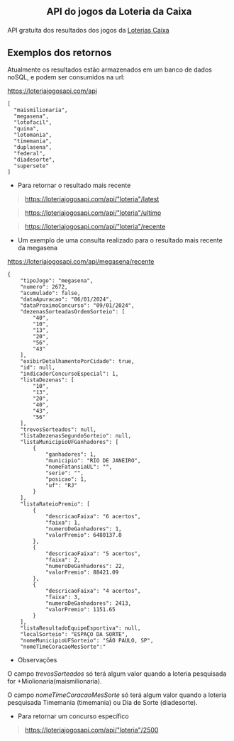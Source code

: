 ## <p align="center"><b>API do jogos da Loteria da Caixa</b></p>
API gratuíta dos resultados dos jogos da [Loterias Caixa](https://loterias.caixa.gov.br/Paginas/default.aspx)

## Exemplos dos retornos
Atualmente os resultados estão armazenados em um banco de dados noSQL, e podem ser consumidos na url:

https://loteriajogosapi.com/api
```
[
  "maismilionaria",
  "megasena",
  "lotofacil",
  "quina",
  "lotomania",
  "timemania",
  "duplasena",
  "federal",
  "diadesorte",
  "supersete"
]
```
- Para retornar o resultado mais recente
>  https://loteriajogosapi.com/api/"loteria"/latest

>  https://loteriajogosapi.com/api/"loteria"/ultimo

>  https://loteriajogosapi.com/api/"loteria"/recente

- Um exemplo de uma consulta realizado para o resultado mais recente da megasena

https://loteriajogosapi.com/api/megasena/recente

```
{
    "tipoJogo": "megasena",
    "numero": 2672,
    "acumulado": false,
    "dataApuracao": "06/01/2024",
    "dataProximoConcurso": "09/01/2024",
    "dezenasSorteadasOrdemSorteio": [
        "40",
        "10",
        "13",
        "20",
        "56",
        "43"
    ],
    "exibirDetalhamentoPorCidade": true,
    "id": null,
    "indicadorConcursoEspecial": 1,
    "listaDezenas": [
        "10",
        "13",
        "20",
        "40",
        "43",
        "56"
    ],
    "trevosSorteados": null,
    "listaDezenasSegundoSorteio": null,
    "listaMunicipioUFGanhadores": [
        {
            "ganhadores": 1,
            "municipio": "RIO DE JANEIRO",
            "nomeFatansiaUL": "",
            "serie": "",
            "posicao": 1,
            "uf": "RJ"
        }
    ],
    "listaRateioPremio": [
        {
            "descricaoFaixa": "6 acertos",
            "faixa": 1,
            "numeroDeGanhadores": 1,
            "valorPremio": 6480137.0
        },
        {
            "descricaoFaixa": "5 acertos",
            "faixa": 2,
            "numeroDeGanhadores": 22,
            "valorPremio": 88421.09
        },
        {
            "descricaoFaixa": "4 acertos",
            "faixa": 3,
            "numeroDeGanhadores": 2413,
            "valorPremio": 1151.65
        }
    ],
    "listaResultadoEquipeEsportiva": null,
    "localSorteio": "ESPAÇO DA SORTE",
    "nomeMunicipioUFSorteio": "SÃO PAULO, SP",
    "nomeTimeCoracaoMesSorte":"
```
- Observações

O campo *trevosSorteados* só terá algum valor quando a loteria pesquisada for +Miolionaria(maismilionaria).

O campo *nomeTimeCoracaoMesSorte* só terá algum valor quando a loteria pesquisada Timemania (timemania) ou Dia de Sorte (diadesorte).

- Para retornar um concurso específico
> https://loteriajogosapi.com/api/"loteria"/2500

